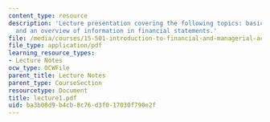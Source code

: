 ```yaml
---
content_type: resource
description: 'Lecture presentation covering the following topics: basic accounting
  and an overview of information in financial statements.'
file: /media/courses/15-501-introduction-to-financial-and-managerial-accounting-spring-2004/ba3b08d9b4cb8c76d3f017030f790e2f_lecture1.pdf
file_type: application/pdf
learning_resource_types:
- Lecture Notes
ocw_type: OCWFile
parent_title: Lecture Notes
parent_type: CourseSection
resourcetype: Document
title: lecture1.pdf
uid: ba3b08d9-b4cb-8c76-d3f0-17030f790e2f
---
```

